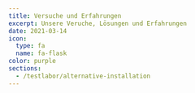```yaml
---
title: Versuche und Erfahrungen
excerpt: Unsere Veruche, Lösungen und Erfahrungen
date: 2021-03-14
icon:
  type: fa
  name: fa-flask
color: purple
sections:
  - /testlabor/alternative-installation
---
```

